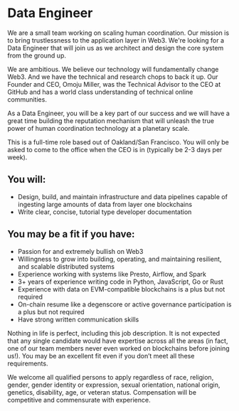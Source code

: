 # Data Engineer

We are a small team working on scaling human coordination. Our mission is to bring trustlessness to the application layer in Web3. We're looking for a Data Engineer that will join us as we architect and design the core system from the ground up.  

We are ambitious. We believe our technology will fundamentally change Web3. And we have the technical and research chops to back it up. Our Founder and CEO, Omoju Miller, was the Technical Advisor to the CEO at GitHub and has a world class understanding of technical online communities. 

As a Data Engineer, you will be a key part of our success and we will have a great time building the reputation mechanism that will unleash the true power of human coordination technology at a planetary scale.

This is a full-time role based out of Oakland/San Francisco. You will only be asked to come to the office when the CEO is in (typically be 2-3 days per week). 

## You will: 
- Design, build, and maintain infrastructure and data pipelines capable of ingesting large amounts of data from layer one blockchains
- Write clear, concise, tutorial type developer documentation


## You may be a fit if you have: 
- Passion for and extremely bullish on Web3
- Willingness to grow into building, operating, and maintaining resilient, and scalable distributed systems
- Experience working with systems like Presto, Airflow, and Spark
- 3+ years of experience writing code in Python, JavaScript, Go or Rust
- Experience with data on EVM-compatible blockchains is a plus but not required
- On-chain resume like a degenscore or active governance participation is a plus but not required
- Have strong written communication skills


Nothing in life is perfect, including this job description. It is not expected that any single candidate would have expertise across all the areas (in fact, one of our team members never even worked on blockchains before joining us!). You may be an excellent fit even if you don’t meet all these requirements. 

We welcome all qualified persons to apply regardless of race, religion, gender, gender identity or expression, sexual orientation, national origin, genetics, disability, age, or veteran status. Compensation will be competitive and commensurate with experience. 


